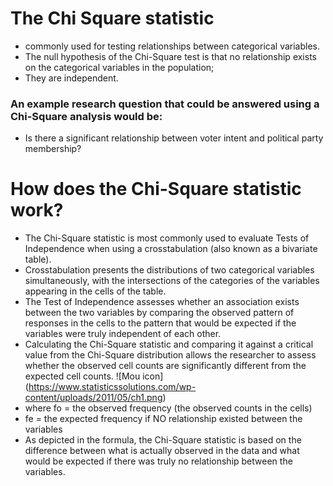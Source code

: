 # The Chi Square statistic
* commonly used for testing relationships between categorical variables.  
* The null hypothesis of the Chi-Square test is that no relationship exists on the categorical variables in the population; 
* They are independent.  
### An example research question that could be answered using a Chi-Square analysis would be:
* Is there a significant relationship between voter intent and political party membership?
# How does the Chi-Square statistic work?
* The Chi-Square statistic is most commonly used to evaluate Tests of Independence when using a crosstabulation (also known as a bivariate table).  
* Crosstabulation presents the distributions of two categorical variables simultaneously, with the intersections of the categories of the variables appearing in the cells of the table.  
* The Test of Independence assesses whether an association exists between the two variables by comparing the observed pattern of responses in the cells to the pattern that would be expected if the variables were truly independent of each other.  
* Calculating the Chi-Square statistic and comparing it against a critical value from the Chi-Square distribution allows the researcher to assess whether the observed cell counts are significantly different from the expected cell counts.
![Mou icon] (https://www.statisticssolutions.com/wp-content/uploads/2011/05/ch1.png)
* where fo = the observed frequency (the observed counts in the cells)
* fe = the expected frequency if NO relationship existed between the variables
* As depicted in the formula, the Chi-Square statistic is based on the difference between what is actually observed in the data and what would be expected if there was truly no relationship between the variables.
